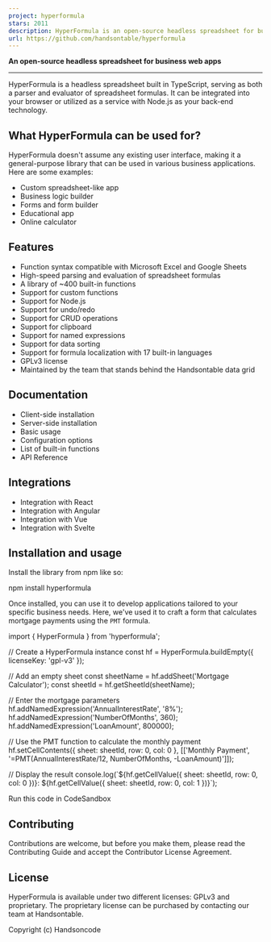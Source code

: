 ```yaml
---
project: hyperformula
stars: 2011
description: HyperFormula is an open-source headless spreadsheet for business web apps. It comes with over 400 formulas, CRUD operations, undo-redo, clipboard support, and sorting.
url: https://github.com/handsontable/hyperformula
---
```


  

**An open-source headless spreadsheet for business web apps**

  

* * *

HyperFormula is a headless spreadsheet built in TypeScript, serving as both a parser and evaluator of spreadsheet formulas. It can be integrated into your browser or utilized as a service with Node.js as your back-end technology.

What HyperFormula can be used for?
----------------------------------

HyperFormula doesn't assume any existing user interface, making it a general-purpose library that can be used in various business applications. Here are some examples:

-   Custom spreadsheet-like app
-   Business logic builder
-   Forms and form builder
-   Educational app
-   Online calculator

Features
--------

-   Function syntax compatible with Microsoft Excel and Google Sheets
-   High-speed parsing and evaluation of spreadsheet formulas
-   A library of ~400 built-in functions
-   Support for custom functions
-   Support for Node.js
-   Support for undo/redo
-   Support for CRUD operations
-   Support for clipboard
-   Support for named expressions
-   Support for data sorting
-   Support for formula localization with 17 built-in languages
-   GPLv3 license
-   Maintained by the team that stands behind the Handsontable data grid

Documentation
-------------

-   Client-side installation
-   Server-side installation
-   Basic usage
-   Configuration options
-   List of built-in functions
-   API Reference

Integrations
------------

-   Integration with React
-   Integration with Angular
-   Integration with Vue
-   Integration with Svelte

Installation and usage
----------------------

Install the library from npm like so:

npm install hyperformula

Once installed, you can use it to develop applications tailored to your specific business needs. Here, we've used it to craft a form that calculates mortgage payments using the `PMT` formula.

import { HyperFormula } from 'hyperformula';

// Create a HyperFormula instance
const hf \= HyperFormula.buildEmpty({ licenseKey: 'gpl-v3' });

// Add an empty sheet
const sheetName \= hf.addSheet('Mortgage Calculator');
const sheetId \= hf.getSheetId(sheetName);

// Enter the mortgage parameters
hf.addNamedExpression('AnnualInterestRate', '8%');
hf.addNamedExpression('NumberOfMonths', 360);
hf.addNamedExpression('LoanAmount', 800000);

// Use the PMT function to calculate the monthly payment
hf.setCellContents({ sheet: sheetId, row: 0, col: 0 }, \[\['Monthly Payment', '=PMT(AnnualInterestRate/12, NumberOfMonths, -LoanAmount)'\]\]);

// Display the result
console.log(\`${hf.getCellValue({ sheet: sheetId, row: 0, col: 0 })}: ${hf.getCellValue({ sheet: sheetId, row: 0, col: 1 })}\`);

Run this code in CodeSandbox

Contributing
------------

Contributions are welcome, but before you make them, please read the Contributing Guide and accept the Contributor License Agreement.

License
-------

HyperFormula is available under two different licenses: GPLv3 and proprietary. The proprietary license can be purchased by contacting our team at Handsontable.

Copyright (c) Handsoncode
